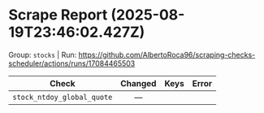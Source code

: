 # Scrape Report (2025-08-19T23:46:02.427Z)

Group: `stocks`  |  Run: https://github.com/AlbertoRoca96/scraping-checks-scheduler/actions/runs/17084465503

| Check | Changed | Keys | Error |
|---|:---:|:--|:--|
| `stock_ntdoy_global_quote` | — |  |  |
